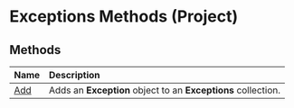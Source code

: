 
# Exceptions Methods (Project)

## Methods



|**Name**|**Description**|
|:-----|:-----|
|[Add](a20cbcdf-d764-de46-d57f-0cc283665129.md)|Adds an  **Exception** object to an **Exceptions** collection.|
